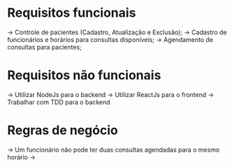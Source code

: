# Requisitos funcionais

-> Controle de pacientes (Cadastro, Atualização e Exclusão);
-> Cadastro de funcionários e horários para consultas disponíveis;
-> Agendamento de consultas para pacientes;

# Requisitos não funcionais

-> Utilizar NodeJs para o backend
-> Utilizar ReactJs para o frontend
-> Trabalhar com TDD para o backend

# Regras de negócio

-> Um funcionário não pode ter duas consultas agendadas para o mesmo horário
->
